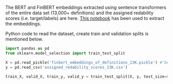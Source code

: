 The BERT and FinBERT embeddings extracted using sentence transformers of the entire data set (13,000+ definitions) and the assigned redability scores (i.e. target/labels) are here. [This notebook](https://github.com/sohomghosh/FinRAD_Financial_Readability_Assessment_Dataset/blob/main/FinRAD_Sentence_FinBERTembedding_Extraction_Modeling_13K.ipynb) has been used to extract the embeddings.

Python code to read the dataset, create train and validation splits is mentioned below.

```python
import pandas as pd
from sklearn.model_selection import train_test_split

X = pd.read_pickle('finbert_embeddings_of_definitions_13K.pickle') #'bert_embeddings_of_definitions_13K.pickle'
y = pd.read_csv('assigned_redability_scores_13K.csv')

train_X, valid_X, train_y, valid_y = train_test_split(X, y, test_size=0.33, random_state=42)
```
